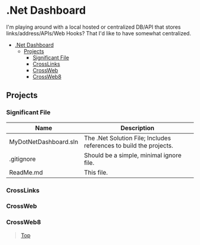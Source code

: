 # .Net Dashboard

I'm playing around with a local hosted or centralized DB/API that stores links/address/APIs/Web Hooks? That I'd like to have somewhat centralized.

- [.Net Dashboard](#net-dashboard)
  - [Projects](#projects)
    - [Significant File](#significant-file)
    - [CrossLinks](#crosslinks)
    - [CrossWeb](#crossweb)
    - [CrossWeb8](#crossweb8)

## Projects

### Significant File

| Name                  | Description                                                        |
| --------------------- | ------------------------------------------------------------------ |
| MyDotNetDashboard.sln | The .Net Solution File; Includes references to build the projects. |
| .gitignore            | Should be a simple, minimal ignore file.                           |
| ReadMe.md             | This file.                                                         |

### CrossLinks

### CrossWeb

### CrossWeb8

> [Top](#net-dashboard)
